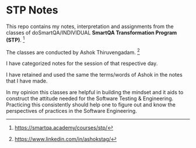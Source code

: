 # STP Notes

This repo contains my notes, interpretation and assignments from the classes of doSmartQA/INDIVIDUAL **SmartQA Transformation Program (STP)**. [^1]  

The classes are conducted by Ashok Thiruvengadam. [^2]

I have categorized notes for the session of that respective day.  

I have retained and used the same the terms/words of Ashok in the notes that I have made.

In my opinion this classes are helpful in building the mindset and it aids to construct the attitude needed for the Software Testing & Engineering.  Practicing this consistently should help one to figure out and know the perspectives of practices in the Software Engineering.
 

[^1]: https://smartqa.academy/courses/stp/
[^2]: https://www.linkedin.com/in/ashokstag/